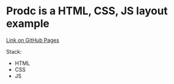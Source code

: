 # Prodc is a HTML, CSS, JS layout example

[Link on GitHub Pages](https://johnstechnics.github.io/prodc)

Stack:

- HTML
- CSS
- JS
